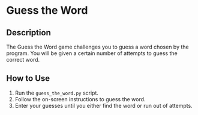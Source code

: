 # Guess the Word

## Description

The Guess the Word game challenges you to guess a word chosen by the program. You will be given a certain number of attempts to guess the correct word.

## How to Use

1. Run the `guess_the_word.py` script.
2. Follow the on-screen instructions to guess the word.
3. Enter your guesses until you either find the word or run out of attempts.
